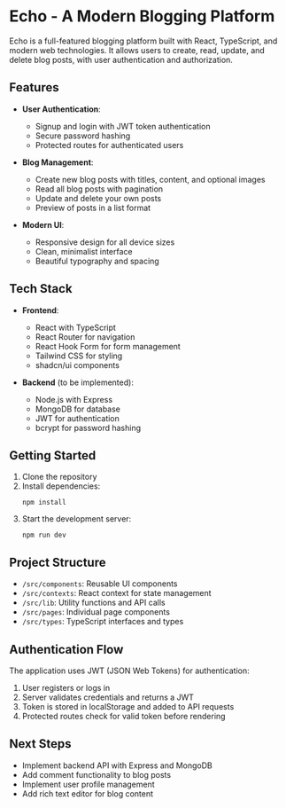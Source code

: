 # Echo - A Modern Blogging Platform

Echo is a full-featured blogging platform built with React, TypeScript, and modern web technologies. It allows users to create, read, update, and delete blog posts, with user authentication and authorization.

## Features

- **User Authentication**:
  - Signup and login with JWT token authentication
  - Secure password hashing
  - Protected routes for authenticated users

- **Blog Management**:
  - Create new blog posts with titles, content, and optional images
  - Read all blog posts with pagination
  - Update and delete your own posts
  - Preview of posts in a list format

- **Modern UI**:
  - Responsive design for all device sizes
  - Clean, minimalist interface
  - Beautiful typography and spacing

## Tech Stack

- **Frontend**:
  - React with TypeScript
  - React Router for navigation
  - React Hook Form for form management
  - Tailwind CSS for styling
  - shadcn/ui components

- **Backend** (to be implemented):
  - Node.js with Express
  - MongoDB for database
  - JWT for authentication
  - bcrypt for password hashing

## Getting Started

1. Clone the repository
2. Install dependencies:
   ```
   npm install
   ```
3. Start the development server:
   ```
   npm run dev
   ```

## Project Structure

- `/src/components`: Reusable UI components
- `/src/contexts`: React context for state management
- `/src/lib`: Utility functions and API calls
- `/src/pages`: Individual page components
- `/src/types`: TypeScript interfaces and types

## Authentication Flow

The application uses JWT (JSON Web Tokens) for authentication:
1. User registers or logs in
2. Server validates credentials and returns a JWT
3. Token is stored in localStorage and added to API requests
4. Protected routes check for valid token before rendering

## Next Steps

- Implement backend API with Express and MongoDB
- Add comment functionality to blog posts
- Implement user profile management
- Add rich text editor for blog content
